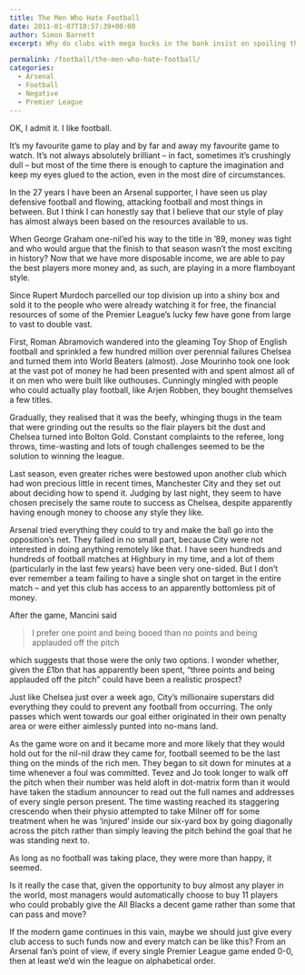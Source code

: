```yaml
---
title: The Men Who Hate Football
date: 2011-01-07T10:57:39+00:00
author: Simon Barnett
excerpt: Why do clubs with mega bucks in the bank insist on spoiling the game we all love?

permalink: /football/the-men-who-hate-football/
categories:
  - Arsenal
  - Football
  - Negative
  - Premier League
---
```

OK, I admit it. I like football.

It&#8217;s my favourite game to play and by far and away my favourite game to watch. It&#8217;s not always absolutely brilliant &#8211; in fact, sometimes it&#8217;s crushingly dull &#8211; but most of the time there is enough to capture the imagination and keep my eyes glued to the action, even in the most dire of circumstances.

In the 27 years I have been an Arsenal supporter, I have seen us play defensive football and flowing, attacking football and most things in between. But I think I can honestly say that I believe that our style of play has almost always been based on the resources available to us.

When George Graham one-nil&#8217;ed his way to the title in &#8217;89, money was tight and who would argue that the finish to that season wasn&#8217;t the most exciting in history? Now that we have more disposable income, we are able to pay the best players more money and, as such, are playing in a more flamboyant style.

Since Rupert Murdoch parcelled our top division up into a shiny box and sold it to the people who were already watching it for free, the financial resources of some of the Premier League&#8217;s lucky few have gone from large to vast to double vast.

First, Roman Abramovich wandered into the gleaming Toy Shop of English football and sprinkled a few hundred million over perennial failures Chelsea and turned them into World Beaters (almost). Jose Mourinho took one look at the vast pot of money he had been presented with and spent almost all of it on men who were built like outhouses. Cunningly mingled with people who could actually play football, like Arjen Robben, they bought themselves a few titles.

Gradually, they realised that it was the beefy, whinging thugs in the team that were grinding out the results so the flair players bit the dust and Chelsea turned into Bolton Gold. Constant complaints to the referee, long throws, time-wasting and lots of tough challenges seemed to be the solution to winning the league.

Last season, even greater riches were bestowed upon another club which had won precious little in recent times, Manchester City and they set out about deciding how to spend it. Judging by last night, they seem to have chosen precisely the same route to success as Chelsea, despite apparently having enough money to choose any style they like.

Arsenal tried everything they could to try and make the ball go into the opposition&#8217;s net. They failed in no small part, because City were not interested in doing anything remotely like that. I have seen hundreds and hundreds of football matches at Highbury in my time, and a lot of them (particularly in the last few years) have been very one-sided. But I don&#8217;t ever remember a team failing to have a single shot on target in the entire match &#8211; and yet this club has access to an apparently bottomless pit of money.

After the game, Mancini said

> I prefer one point and being booed than no points and being applauded off the pitch

which suggests that those were the only two options. I wonder whether, given the £1bn that has apparently been spent, &#8220;three points and being applauded off the pitch&#8221; could have been a realistic prospect?

Just like Chelsea just over a week ago, City&#8217;s millionaire superstars did everything they could to prevent any football from occurring. The only passes which went towards our goal either originated in their own penalty area or were either aimlessly punted into no-mans land.

As the game wore on and it became more and more likely that they would hold out for the nil-nil draw they came for, football seemed to be the last thing on the minds of the rich men. They began to sit down for minutes at a time whenever a foul was committed. Tevez and Jo took longer to walk off the pitch when their number was held aloft in dot-matrix form than it would have taken the stadium announcer to read out the full names and addresses of every single person present. The time wasting reached its staggering crescendo when their physio attempted to take Milner off for some treatment when he was &#8216;injured&#8217; inside our six-yard box by going diagonally across the pitch rather than simply leaving the pitch behind the goal that he was standing next to.

As long as no football was taking place, they were more than happy, it seemed.

Is it really the case that, given the opportunity to buy almost any player in the world, most managers would automatically choose to buy 11 players who could probably give the All Blacks a decent game rather than some that can pass and move?

If the modern game continues in this vain, maybe we should just give every club access to such funds now and every match can be like this? From an Arsenal fan&#8217;s point of view, if every single Premier League game ended 0-0, then at least we&#8217;d win the league on alphabetical order.
